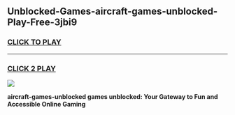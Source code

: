 
## Unblocked-Games-aircraft-games-unblocked-Play-Free-3jbi9
<h3>
<a href="https://premium76.site?title=aircraft-games-unblocked&ref=12A">CLICK TO PLAY</a></h3>
<hr>

<h3>
<a href="https://premium76.site?title=aircraft-games-unblocked&ref=12A">CLICK 2 PLAY</a>
  
</h3>

<a href="https://premium76.site?title=aircraft-games-unblocked&ref=12A"><img src="https://clearcache.store/games.png"></a>


**aircraft-games-unblocked games unblocked: Your Gateway to Fun and Accessible Online Gaming**
